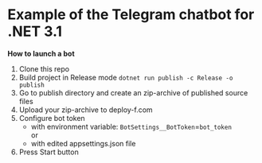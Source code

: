 # Example of the Telegram chatbot for .NET 3.1

 **How to launch a bot**
 1. Clone this repo
 2. Build project in Release mode
   ```dotnet run publish -c Release -o publish```
 3. Go to publish directory and create an zip-archive of published source files
 4. Upload your zip-archive to deploy-f.com
 5. Configure bot token
    * with environment variable: `BotSettings__BotToken`=`bot_token` <br>
    or <br>
    * with edited appsettings.json file
 6. Press Start button
